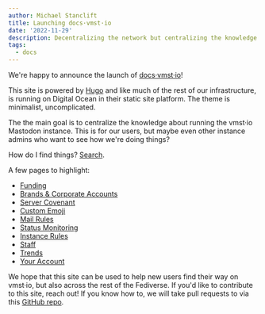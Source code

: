 ```yaml
---
author: Michael Stanclift
title: Launching docs·vmst·io
date: '2022-11-29'
description: Decentralizing the network but centralizing the knowledge
tags:
  - docs
---
```


We're happy to announce the launch of [docs·vmst·io](https://docs.vmst.io)!

This site is powered by [Hugo](https://gohugo.io) and like much of the rest of our infrastructure, is running on Digital Ocean in their static site platform. The theme is minimalist, uncomplicated.

The the main goal is to centralize the knowledge about running the vmst·io Mastodon instance. This is for our users, but maybe even other instance admins who want to see how we're doing things?

How do I find things? [Search](/search).

A few pages to highlight:

- [Funding](/funding)
- [Brands & Corporate Accounts](/brands)
- [Server Covenant](/covenant)
- [Custom Emoji](/emoji)
- [Mail Rules](/mailer)
- [Status Monitoring](/monitoring)
- [Instance Rules](/rules)
- [Staff](/staff)
- [Trends](/trends)
- [Your Account](/you)

We hope that this site can be used to help new users find their way on vmst·io, but also across the rest of the Fediverse.
If you'd like to contribute to this site, reach out!
If you know how to, we will take pull requests to via this [GitHub repo](https://github.com/vmstan/vmstio).